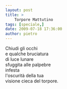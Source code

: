 ```yaml
---
layout: post
title: >
    Torpore Mattutino
tags: [speciale,]
date: 2009-07-18 17:36:00
author: pietro
---
```

Chiudi gli occhi<br/>e qualche bruciatura<br/>di luce lunare<br/>sfuggita alle palpebre<br/>infesta<br/>l'oscurità della tua<br/>visione cieca del torpore.
